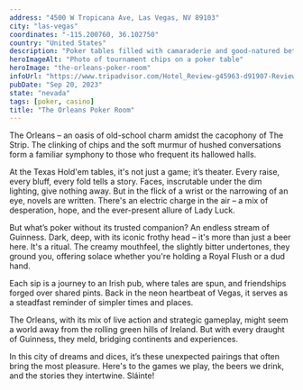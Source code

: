 ```yaml
---
address: "4500 W Tropicana Ave, Las Vegas, NV 89103"
city: "las-vegas"
coordinates: "-115.200760, 36.102750"
country: "United States"
description: "Poker tables filled with camaraderie and good-natured bets"
heroImageAlt: "Photo of tournament chips on a poker table"
heroImage: "the-orleans-poker-room"
infoUrl: "https://www.tripadvisor.com/Hotel_Review-g45963-d91907-Reviews-The_Orleans_Hotel_Casino-Las_Vegas_Nevada.html"
pubDate: "Sep 20, 2023"
state: "nevada"
tags: [poker, casino]
title: "The Orleans Poker Room"
---
```


The Orleans – an oasis of old-school charm amidst the cacophony of The Strip. The clinking of chips and the soft murmur of hushed conversations form a familiar symphony to those who frequent its hallowed halls.

At the Texas Hold'em tables, it's not just a game; it’s theater. Every raise, every bluff, every fold tells a story. Faces, inscrutable under the dim lighting, give nothing away. But in the flick of a wrist or the narrowing of an eye, novels are written. There's an electric charge in the air – a mix of desperation, hope, and the ever-present allure of Lady Luck.

But what’s poker without its trusted companion? An endless stream of Guinness. Dark, deep, with its iconic frothy head – it's more than just a beer here. It's a ritual. The creamy mouthfeel, the slightly bitter undertones, they ground you, offering solace whether you're holding a Royal Flush or a dud hand.

Each sip is a journey to an Irish pub, where tales are spun, and friendships forged over shared pints. Back in the neon heartbeat of Vegas, it serves as a steadfast reminder of simpler times and places.

The Orleans, with its mix of live action and strategic gameplay, might seem a world away from the rolling green hills of Ireland. But with every draught of Guinness, they meld, bridging continents and experiences.

In this city of dreams and dices, it’s these unexpected pairings that often bring the most pleasure. Here's to the games we play, the beers we drink, and the stories they intertwine. Sláinte!
